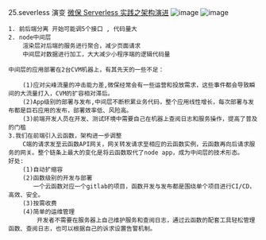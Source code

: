 25.severless 演变
[微保 Serverless 实践之架构演进](https://mp.weixin.qq.com/s/kaUVf-dgXWZs7-MU14iZTg)
![image](https://mmbiz.qpic.cn/mmbiz_png/iaGw4pBC4YzetiawhB3Mhia1mNKh3ibxialxxVtAjqIYlOfcEqSECUXRiajibPRLteaLyBoOOKj8CCvBprXCg0RJLd5GA/640?wx_fmt=png&tp=webp&wxfrom=5&wx_lazy=1&wx_co=1)
![image](https://mmbiz.qpic.cn/mmbiz_png/iaGw4pBC4YzetiawhB3Mhia1mNKh3ibxialxx8ziaQs4SG7UmaclI4v0U6g9nonOXhLspKVyNmFhicHjU10q2237icRT4Q/640?wx_fmt=png&tp=webp&wxfrom=5&wx_lazy=1&wx_co=1)

```text
1. 前后端分离 开始可能调5个接口 , 代码量大
2. node中间层
    渲染层对后端的服务进行聚合，减少页面请求
    中间层对数据进行加工，大大减少小程序端的逻辑代码量

中间层的应用部署在2台CVM机器上，有其先天的一些不足：

    (1)应对尖峰流量的冲击能力差,微保经常会有一些运营和投放需求，这些事件都会导致瞬间的大流量打入，CVM的扩容相对滞后。
    (2)App级别的部署与发布,中间层不断积累业务代码，整个应用线性增长，每次部署与发布都是巨石应用的发布，部署效率低、风险高。
    (3)前端开发人员在开发、测试环境中需要自己在机器上查阅日志和服务操作，提高了普及的门槛
3.我们在前端引入云函数，架构进一步调整
    C端的请求发至云函数API网关，网关转发请求至相应的云函数实例，云函数再向后请求服务的网关。整个链条上最大的变化是将云函数取代了node app，成为中间层的技术形态。
好处:
    (1)自动扩缩容
    (2)函数级别的开发与部署
       一个云函数对应一个gitlab的项目，函数开发与发布都是围绕单个项目进行CI/CD，高效、安全。 
    (3)按需收费
    (4)简单的运维管理
        开发者不需要在服务器上自己维护服务和查阅日志，通过云函数的配套工具轻松管理函数、查阅日志，也可以根据自己的诉求设置告警机制。
```
